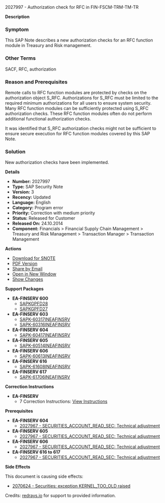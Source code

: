 2027997 - Authorization check for RFC in FIN-FSCM-TRM-TM-TR

**Description**

### Symptom
This SAP Note describes a new authorization checks for an RFC function module in Treasury and Risk management.

### Other Terms
SACF, RFC, authorization

### Reason and Prerequisites
Remote calls to RFC function modules are protected by checks on the authorization object S_RFC. Authorizations for S_RFC must be limited to the required minimum authorizations for all users to ensure system security. Many RFC function modules can be sufficiently protected using S_RFC authorization checks. These RFC function modules often do not perform additional functional authorization checks.

It was identified that S_RFC authorization checks might not be sufficient to ensure secure execution for RFC function modules covered by this SAP Note.

### Solution
New authorization checks have been implemented.

**Details**

- **Number:** 2027997
- **Type:** SAP Security Note
- **Version:** 3
- **Recency:** Updated
- **Language:** English
- **Category:** Program error
- **Priority:** Correction with medium priority
- **Status:** Released for Customer
- **Released On:** 24.10.2014
- **Component:** Financials > Financial Supply Chain Management > Treasury and Risk Management > Transaction Manager > Transaction Management

**Actions**

- [Download for SNOTE](https://notesdownloads.sap.com/note/0040000012056102017)
- [PDF Version](https://userapps.support.sap.com/sap/support/sfm/notes/print/0002027997?language=en-US&token=7F5177ECA635DFA62FC0A83A2112666B)
- [Share by Email](https://me.sap.com/share/0002027997)
- [Open in New Window](https://me.sap.com/notes/2027997)
- [Show Changes](https://me.sap.com/notesLatestChanges/0002027997/E/diff)

**Support Packages**

- **EA-FINSERV 600**
  - [SAPKGPFD28](https://me.sap.com/supportpackage/SAPKGPFD28)
  - [SAPKGPFD27](https://me.sap.com/supportpackage/SAPKGPFD27)
- **EA-FINSERV 603**
  - [SAPK-60317INEAFINSRV](https://me.sap.com/supportpackage/SAPK-60317INEAFINSRV)
  - [SAPK-60316INEAFINSRV](https://me.sap.com/supportpackage/SAPK-60316INEAFINSRV)
- **EA-FINSERV 604**
  - [SAPK-60417INEAFINSRV](https://me.sap.com/supportpackage/SAPK-60417INEAFINSRV)
- **EA-FINSERV 605**
  - [SAPK-60514INEAFINSRV](https://me.sap.com/supportpackage/SAPK-60514INEAFINSRV)
- **EA-FINSERV 606**
  - [SAPK-60613INEAFINSRV](https://me.sap.com/supportpackage/SAPK-60613INEAFINSRV)
- **EA-FINSERV 616**
  - [SAPK-61608INEAFINSRV](https://me.sap.com/supportpackage/SAPK-61608INEAFINSRV)
- **EA-FINSERV 617**
  - [SAPK-61706INEAFINSRV](https://me.sap.com/supportpackage/SAPK-61706INEAFINSRV)

**Correction Instructions**

- **EA-FINSERV**
  - 7 Correction Instructions: [View Instructions](https://me.sap.com/corrins/0002027997/201)

**Prerequisites**

- **EA-FINSERV 604**
  - [2027967 - SECURITIES_ACCOUNT_READ_SEC: Technical adjustment](https://me.sap.com/notes/2027967)
- **EA-FINSERV 605**
  - [2027967 - SECURITIES_ACCOUNT_READ_SEC: Technical adjustment](https://me.sap.com/notes/2027967)
- **EA-FINSERV 606**
  - [2027967 - SECURITIES_ACCOUNT_READ_SEC: Technical adjustment](https://me.sap.com/notes/2027967)
- **EA-FINSERV 616 to 617**
  - [2027967 - SECURITIES_ACCOUNT_READ_SEC: Technical adjustment](https://me.sap.com/notes/2027967)

**Side Effects**

This document is causing side effects:
- [2070624 - Securities: exception KERNEL_TOO_OLD raised](https://me.sap.com/notes/0002070624)

Credits: [redrays.io](https://redrays.io) for support to provided information.